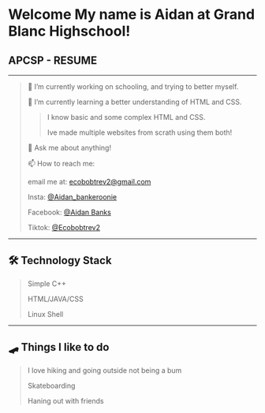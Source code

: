 # **Welcome My name is Aidan at Grand Blanc Highschool!**
## APCSP - RESUME

________________________________________________________________________

> 🔭 I’m currently working on schooling, and trying to better myself.
> 
> 🌱 I’m currently learning a better understanding of HTML and CSS.
>
>> I know basic and some complex HTML and CSS.
>>
>> Ive made multiple websites from scrath using them both!
>
> 💬 Ask me about anything!
>
> 📫 How to reach me:
>
> email me at: ecobobtrev2@gmail.com
> 
> Insta: [@Aidan_bankeroonie](https://instagram.com/Aidan_bankeroonie)
> 
> Facebook: [@Aidan Banks](https://facebook.com/Aidanbanks)
> 
> Tiktok: [@Ecobobtrev2](https://tiktok.com/ecobobtrev2)

______________________________

## 🛠 Technology Stack

> Simple C++
> 
> HTML/JAVA/CSS
> 
> Linux Shell

_____________________________

## 🛹 Things I like to do 

> I love hiking and going outside not being a bum
>
> Skateboarding
>
> Haning out with friends
